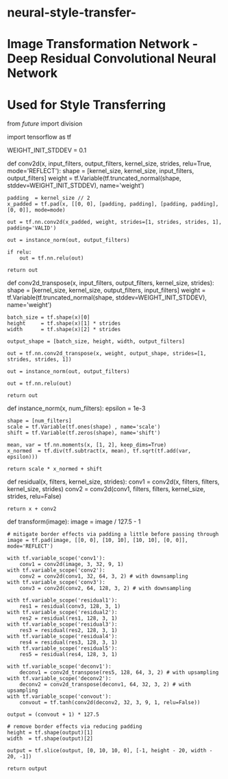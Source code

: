 # neural-style-transfer-
# Image Transformation Network - Deep Residual Convolutional Neural Network
# Used for Style Transferring

from _future_ import division

import tensorflow as tf


WEIGHT_INIT_STDDEV = 0.1


def conv2d(x, input_filters, output_filters, kernel_size, strides, relu=True, mode='REFLECT'):
    shape  = [kernel_size, kernel_size, input_filters, output_filters]
    weight = tf.Variable(tf.truncated_normal(shape, stddev=WEIGHT_INIT_STDDEV), name='weight')

    padding  = kernel_size // 2
    x_padded = tf.pad(x, [[0, 0], [padding, padding], [padding, padding], [0, 0]], mode=mode)

    out = tf.nn.conv2d(x_padded, weight, strides=[1, strides, strides, 1], padding='VALID')

    out = instance_norm(out, output_filters)

    if relu:
        out = tf.nn.relu(out)

    return out


def conv2d_transpose(x, input_filters, output_filters, kernel_size, strides):
    shape  = [kernel_size, kernel_size, output_filters, input_filters]
    weight = tf.Variable(tf.truncated_normal(shape, stddev=WEIGHT_INIT_STDDEV), name='weight')

    batch_size = tf.shape(x)[0]
    height     = tf.shape(x)[1] * strides
    width      = tf.shape(x)[2] * strides

    output_shape = [batch_size, height, width, output_filters]

    out = tf.nn.conv2d_transpose(x, weight, output_shape, strides=[1, strides, strides, 1])

    out = instance_norm(out, output_filters)

    out = tf.nn.relu(out)

    return out


def instance_norm(x, num_filters):
    epsilon = 1e-3

    shape = [num_filters]
    scale = tf.Variable(tf.ones(shape) , name='scale')
    shift = tf.Variable(tf.zeros(shape), name='shift')

    mean, var = tf.nn.moments(x, [1, 2], keep_dims=True)
    x_normed  = tf.div(tf.subtract(x, mean), tf.sqrt(tf.add(var, epsilon)))

    return scale * x_normed + shift


def residual(x, filters, kernel_size, strides):
    conv1 = conv2d(x, filters, filters, kernel_size, strides)
    conv2 = conv2d(conv1, filters, filters, kernel_size, strides, relu=False)

    return x + conv2


def transform(image):
    image = image / 127.5 - 1

    # mitigate border effects via padding a little before passing through
    image = tf.pad(image, [[0, 0], [10, 10], [10, 10], [0, 0]], mode='REFLECT')

    with tf.variable_scope('conv1'):
        conv1 = conv2d(image, 3, 32, 9, 1)
    with tf.variable_scope('conv2'):
        conv2 = conv2d(conv1, 32, 64, 3, 2) # with downsampling
    with tf.variable_scope('conv3'):
        conv3 = conv2d(conv2, 64, 128, 3, 2) # with downsampling

    with tf.variable_scope('residual1'):
        res1 = residual(conv3, 128, 3, 1)
    with tf.variable_scope('residual2'):
        res2 = residual(res1, 128, 3, 1)
    with tf.variable_scope('residual3'):
        res3 = residual(res2, 128, 3, 1)
    with tf.variable_scope('residual4'):
        res4 = residual(res3, 128, 3, 1)
    with tf.variable_scope('residual5'):
        res5 = residual(res4, 128, 3, 1)

    with tf.variable_scope('deconv1'):
        deconv1 = conv2d_transpose(res5, 128, 64, 3, 2) # with upsampling
    with tf.variable_scope('deconv2'):
        deconv2 = conv2d_transpose(deconv1, 64, 32, 3, 2) # with upsampling
    with tf.variable_scope('convout'):
        convout = tf.tanh(conv2d(deconv2, 32, 3, 9, 1, relu=False))

    output = (convout + 1) * 127.5

    # remove border effects via reducing padding
    height = tf.shape(output)[1]
    width  = tf.shape(output)[2]

    output = tf.slice(output, [0, 10, 10, 0], [-1, height - 20, width - 20, -1])

    return output
